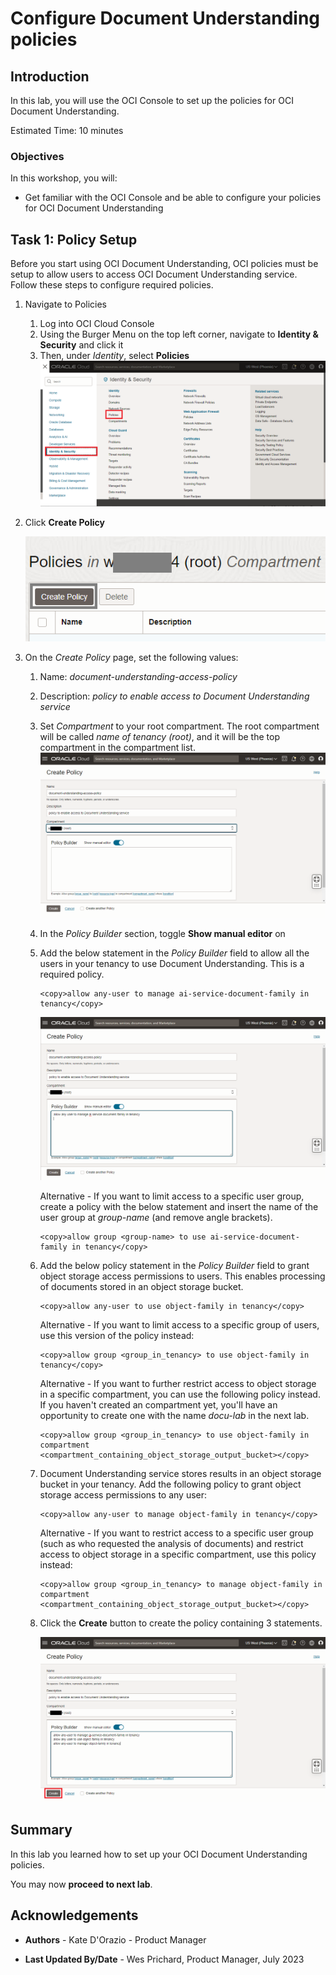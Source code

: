 # Configure Document Understanding policies

## Introduction

In this lab, you will use the OCI Console to set up the policies for OCI Document Understanding.

Estimated Time: 10 minutes


### Objectives

In this workshop, you will:

* Get familiar with the OCI Console and be able to configure your policies for OCI Document Understanding

## Task 1: Policy Setup
Before you start using OCI Document Understanding, OCI policies must be setup to allow users to access OCI Document Understanding service. Follow these steps to configure required policies.

1. Navigate to Policies

    1. Log into OCI Cloud Console 
    1. Using the Burger Menu on the top left corner, navigate to **Identity & Security** and click it
    1. Then, under *Identity*, select **Policies**
    ![OCI Hamburger menu](./images/ocinavmenu.png)

1. Click **Create Policy**

    
    ![OCI Create policy](./images/createpolicybutton.png)

1. On the *Create Policy* page, set the following values:

    1. Name: *document-understanding-access-policy*
    1. Description: *policy to enable access to Document Understanding service*
    1. Set *Compartment* to your root compartment. The root compartment will be called *name of tenancy (root)*, and it will be the top compartment in the compartment list.       
    ![OCI Create policy](./images/policyeditor.png)

    1. In the *Policy Builder* section, toggle **Show manual editor** on
    

    1. Add the below statement in the *Policy Builder* field to allow all the users in your tenancy to use Document Understanding. This is a required policy.
        ```
        <copy>allow any-user to manage ai-service-document-family in tenancy</copy>
        ```

        ![OCI Create policy screen](./images/policycompleted.png)

        Alternative - If you want to limit access to a specific user group, create a policy with the below statement and insert the name of the user group at *group-name* (and remove angle brackets). 

        ```
        <copy>allow group <group-name> to use ai-service-document-family in tenancy</copy>
        ```

    1. Add the below policy statement in the *Policy Builder* field to grant object storage access permissions to users. This enables processing of documents stored in an object storage bucket. 
        ```
        <copy>allow any-user to use object-family in tenancy</copy>
        ```
        Alternative - If you want to limit access to a specific group of users, use this version of the policy instead:
        ```
        <copy>allow group <group_in_tenancy> to use object-family in tenancy</copy>
        ```
            
        Alternative - If you want to further restrict access to object storage in a specific compartment, you can use the following policy instead. If you haven't created an compartment yet, you'll have an opportunity to create one with the name *docu-lab* in the next lab. 
        ```
        <copy>allow group <group_in_tenancy> to use object-family in compartment <compartment_containing_object_storage_output_bucket></copy>
        ```

    1. Document Understanding service stores results in an object storage bucket in your tenancy. Add the following policy to grant object storage access permissions to any user:
        ```
        <copy>allow any-user to manage object-family in tenancy</copy>
        ```

        Alternative - If you want to restrict access to a specific user group (such as who requested the analysis of documents) and restrict access to object storage in a specific compartment, use this policy instead:
        ```
        <copy>allow group <group_in_tenancy> to manage object-family in compartment <compartment_containing_object_storage_output_bucket></copy>
        ```
    1. Click the **Create** button to create the policy containing 3 statements.
        
        ![OCI Create policy screen](./images/create-policy2.png)


## Summary
In this lab you learned how to set up your OCI Document Understanding policies.


You may now **proceed to next lab**.


## Acknowledgements
* **Authors** - Kate D'Orazio - Product Manager

* **Last Updated By/Date** - Wes Prichard, Product Manager, July 2023